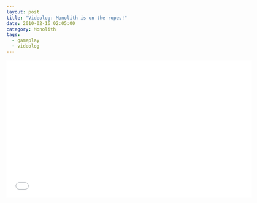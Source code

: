 ```yaml
---
layout: post
title: "Videolog: Monolith is on the ropes!"
date: 2010-02-16 02:05:00
category: Monolith
tags:
  - gameplay
  - videolog
---
```


<iframe width="640" height="360" src="//www.youtube.com/embed/Z8Rw67Rc1Qc?rel=0" frameborder="0" allowfullscreen></iframe>
